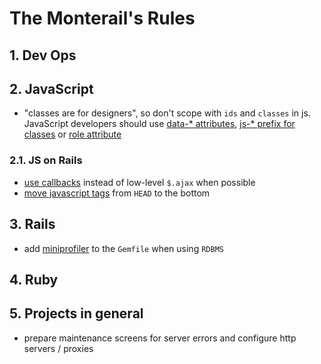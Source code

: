 The Monterail's Rules
=====

## <a href="#devops"></a>1. Dev Ops

## <a href="#javascript"></a>2. JavaScript

* "classes are for designers", so don't scope with `ids` and `classes` in js. JavaScript developers should use [data-* attributes](http://roytomeij.com/2012/dont-use-class-names-to-find-HTML-elements-with-JS.html), [js-* prefix for classes](http://coderwall.com/p/qktuzw) or [role attribute](https://github.com/kossnocorp/role)

### <a href="#jsonrails"></a>2.1. JS on Rails

* [use callbacks](https://gist.github.com/3019231) instead of low-level `$.ajax` when possible
* [move javascript tags](https://github.com/rails/rails/pull/7888) from `HEAD` to the bottom

## <a href="#rails"></a>3. Rails

* add [miniprofiler](http://railscasts.com/episodes/368-miniprofiler) to the `Gemfile` when using `RDBMS`

## <a href="#ruby"></a>4. Ruby

## <a href="#projects"></a>5. Projects in general

* prepare maintenance screens for server errors and configure http servers / proxies

